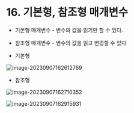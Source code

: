 # 16. 기본형, 참조형 매개변수

- 기본형 매개변수 - 변수의 값을 읽기만 할 수 있다.
- 참조형 매개변수 - 변수의 값을 읽고 변경할 수 있다



- 기본형

![image-20230907162612769](C:\Users\chaom\AppData\Roaming\Typora\typora-user-images\image-20230907162612769.png)



- 참조형

![image-20230907162710352](C:\Users\chaom\AppData\Roaming\Typora\typora-user-images\image-20230907162710352.png)

![image-20230907162915931](C:\Users\chaom\AppData\Roaming\Typora\typora-user-images\image-20230907162915931.png)